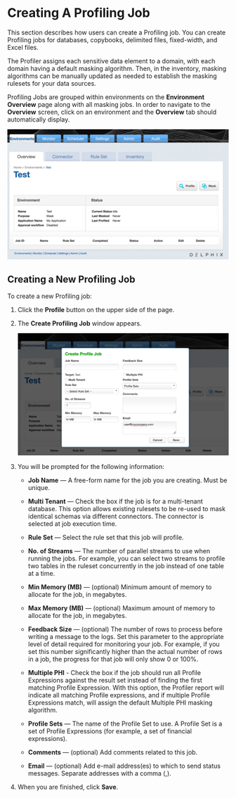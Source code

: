 # Creating A Profiling Job

This section describes how users can create a Profiling job. You can
create Profiling jobs for databases, copybooks, delimited files, fixed-width,
and Excel files.

The Profiler assigns each sensitive data element to a domain, with each domain
having a default masking algorithm. Then, in the inventory, masking
algorithms can be manually updated as needed to establish the
masking rulesets for your data sources.

Profiling Jobs are grouped within environments on the **Environment Overview** page
along with all masking jobs. In order to navigate to the **Overview** screen, click
on an environment and the **Overview** tab should automatically display.

![](./media/JobOverview.png)

## Creating a New Profiling Job

To create a new Profiling job:

1.  Click the **Profile** button on the upper side of the page.

2.  The **Create Profiling Job** window appears.

    ![](./media/CreateProfileJob.png)

3.  You will be prompted for the following information:

       -  **Job Name** — A free-form name for the job you are creating.
        Must be unique.

       -  **Multi Tenant** — Check the box if the job is for a
        multi-tenant database. This option allows existing rulesets to
        be re-used to mask identical schemas via different connectors.
        The connector is selected at job execution time.

       -  **Rule Set** — Select the rule set that this job will profile.

       -  **No. of Streams** — The number of parallel streams to use
        when running the jobs. For example, you can select two streams
        to profile two tables in the ruleset concurrently in the job
        instead of one table at a time.

       -  **Min Memory (MB)** — (optional) Minimum amount of memory to
        allocate for the job, in megabytes.

       -  **Max Memory (MB)** — (optional) Maximum amount of memory to
        allocate for the job, in megabytes.

       -  **Feedback Size** — (optional) The number of rows to process
        before writing a message to the logs. Set this parameter to
        the appropriate level of detail required for monitoring your
        job. For example, if you set this number significantly higher
        than the actual number of rows in a job, the progress for that
        job will only show 0 or 100%.

       - **Multiple PHI** - Check the box if the job should run all Profile
         Expressions against the result set instead of finding the first
         matching Profile Expression. With this option, the Profiler report
         will indicate all matching Profile expressions, and if multiple Profile
         Expressions match, will assign the default Multiple PHI masking
         algorithm.

       - **Profile Sets** — The name of the Profile Set to use.
        A Profile Set is a set of Profile Expressions (for example, a set of
        financial expressions).

       - **Comments** — (optional) Add comments related to this job.

       - **Email** — (optional) Add e-mail address(es) to which to send
        status messages. Separate addresses with a comma (,).

5.  When you are finished, click **Save**.

